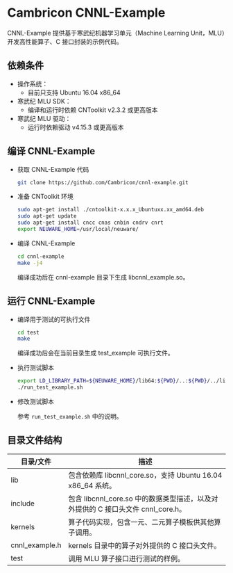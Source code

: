 # Cambricon CNNL-Example

CNNL-Example 提供基于寒武纪机器学习单元（Machine Learning Unit，MLU）开发高性能算子、C 接口封装的示例代码。

## 依赖条件

- 操作系统：
  - 目前只支持 Ubuntu 16.04 x86_64
- 寒武纪 MLU SDK：
  - 编译和运行时依赖 CNToolkit v2.3.2 或更高版本
- 寒武纪 MLU 驱动：
  - 运行时依赖驱动 v4.15.3 或更高版本

## 编译 CNNL-Example

- 获取 CNNL-Example 代码

  ```sh
  git clone https://github.com/Cambricon/cnnl-example.git
  ```

- 准备 CNToolkit 环境

  ```sh
  sudo apt-get install ./cntoolkit-x.x.x_Ubuntuxx.xx_amd64.deb
  sudo apt-get update
  sudo apt-get install cncc cnas cnbin cndrv cnrt
  export NEUWARE_HOME=/usr/local/neuware/
  ```

- 编译 CNNL-Example

  ```sh
  cd cnnl-example
  make -j4
  ```

  编译成功后在 cnnl-example 目录下生成 libcnnl_example.so。

## 运行 CNNL-Example

- 编译用于测试的可执行文件

  ```sh
  cd test
  make
  ```

  编译成功后会在当前目录生成 test_example 可执行文件。

- 执行测试脚本

  ```sh
  export LD_LIBRARY_PATH=${NEUWARE_HOME}/lib64:${PWD}/..:${PWD}/../lib
  ./run_test_example.sh
  ```

- 修改测试脚本

  参考 `run_test_example.sh` 中的说明。

## 目录文件结构

| 目录/文件      | 描述                                                                             |
| -------------- | -------------------------------------------------------------------------------- |
| lib            | 包含依赖库 libcnnl_core.so，支持 Ubuntu 16.04 x86_64 系统。                      |
| include        | 包含 libcnnl_core.so 中的数据类型描述，以及对外提供的 C 接口头文件 cnnl_core.h。 |
| kernels        | 算子代码实现，包含一元、二元算子模板供其他算子调用。                             |
| cnnl_example.h | kernels 目录中的算子对外提供的 C 接口头文件。                                    |
| test           | 调用 MLU 算子接口进行测试的样例。                                                |
